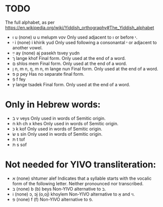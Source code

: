 # TODO

The full alphabet, as per https://en.wikipedia.org/wiki/Yiddish_orthography#The_Yiddish_alphabet

- וּ 	u 	(none) 	ʊ 	u 	melupm vov 	Only used adjacent to ו or before י.
- יִ 	i 	(none) 	i 	khirik yud 	Only used following a consonantal י or adjacent to another vowel.
- ײַ 	ay 	(none) 	aj 	pasekh tsvey yudn 	
- ך 	lange khof 	Final form. Only used at the end of a word.
- ם 	shlos mem 	Final form. Only used at the end of a word.
- ן 	n, m 	n, ŋ, m 	n, m 	lange nun 	Final form. Only used at the end of a word.
- פּ 	p 	pey 	Has no separate final form.
- פֿ 	f 	fey 	
- ץ 	lange tsadek 	Final form. Only used at the end of a word.

# Only in Hebrew words:
- בֿ 	v 	veys 	Only used in words of Semitic origin.
- ח 	kh 	ch 	x 	khes 	Only used in words of Semitic origin.
- כּ 	k 	kof 	Only used in words of Semitic origin.
- שׂ 	s 	sin 	Only used in words of Semitic origin.
- תּ 	t 	tof
- ת 	s 	sof

# Not needed for YIVO transliteration:
- א 	(none) 	shtumer alef 	Indicates that a syllable starts with the vocalic form of the following letter. Neither pronounced nor transcribed.
- בּ 	(none) 	b 	(b) 	beys 	Non-YIVO alternative to ב.
- וֹ 	(none) 	ɔ, ɔj 	(o,oj) 	khoylem 	Non-YIVO alternative to אָ and וי.
- פ 	(none) 	f 	(f) 	Non-YIVO alternative to פֿ.

